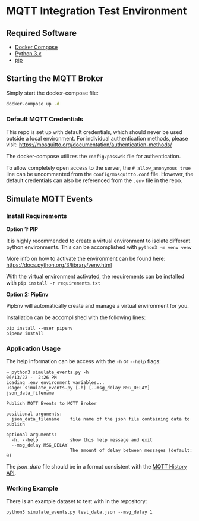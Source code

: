 # MQTT Integration Test Environment

## Required Software

* [Docker Compose](https://docs.docker.com/compose/install/)
* [Python 3.x](https://www.python.org/downloads/)
* [pip](https://pip.pypa.io/en/stable/installation/)

## Starting the MQTT Broker

Simply start the docker-compose file:
```bash
docker-compose up -d
```

### Default MQTT Credentials

This repo is set up with default credentials, which should never be used outside a local environment. For individual
authentication methods, please visit: https://mosquitto.org/documentation/authentication-methods/

The docker-compose utilizes the `config/passwds` file for authentication.

To allow completely open access to the server, the `# allow_anonymous true` line can be uncommented
from the `config/mosquitto.conf` file. However, the default credentials can also be referenced from the
`.env` file in the repo.

## Simulate MQTT Events

### Install Requirements

**Option 1: PIP**

It is highly recommended to create a virtual environment to isolate different python environments. This can be
accomplished with `python3 -m venv venv`

More info on how to activate the environment can be found here: https://docs.python.org/3/library/venv.html

With the virtual environment activated, the requirements can be installed with
`pip install -r requirements.txt`

**Option 2: PipEnv**

PipEnv will automatically create and manage a virtual environment for you.

Installation can be accomplished with the following lines:
```
pip install --user pipenv
pipenv install
```

### Application Usage

The help information can be access with the `-h` or `--help` flags:
```
➜ python3 simulate_events.py -h                                                                                                                                      06/13/22 -  2:26 PM
Loading .env environment variables...
usage: simulate_events.py [-h] [--msg_delay MSG_DELAY] json_data_filename

Publish MQTT Events to MQTT Broker

positional arguments:
  json_data_filename    file name of the json file containing data to publish

optional arguments:
  -h, --help            show this help message and exit
  --msg_delay MSG_DELAY
                        The amount of delay between messages (default: 0)
```

The *json_data* file should be in a format consistent with the [MQTT History API](https://clientedge-conductor.link-labs.com/clientEdge/docs.html#!/airfinderlocation-mqtt-data/getTimeRangeEvents).

### Working Example

There is an example dataset to test with in the repository:

`python3 simulate_events.py test_data.json --msg_delay 1`
